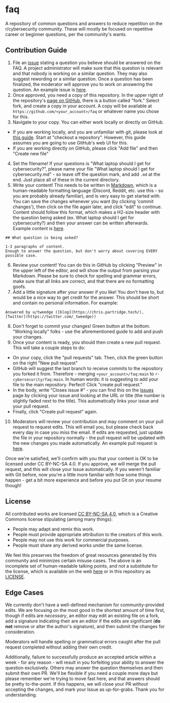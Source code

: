 # faq
A repository of common questions and answers to reduce repetition on the r/cybersecurity community. These will mostly be focused on repetitive career or beginner questions, per the community's wants.

## Contribution Guide

1. File an [issue](https://github.com/r-cybersecurity/faq/issues) stating a question you believe should be answered on the FAQ. A project administrator will make sure that this question is relevant and that nobody is working on a similar question. They may also suggest rewording or a similar question. Once a question has been finalized, the moderator will approve you to work on answering the question. An example issue is [here](https://github.com/r-cybersecurity/faq/issues/1).
2. Once approved, you need a copy of this repository. In the upper right of the repository's [page on GitHub](https://github.com/r-cybersecurity/faq), there is a button called "fork." Select fork, and create a copy in your account. A copy will be available at `https://github.com/<your_account>/faq` or whatever name you chose for this.
3. Navigate to your copy. You can either work locally or directly on GitHub.
  * If you are working locally, and you are unfamiliar with git, please look at [this guide](https://rogerdudler.github.io/git-guide/). Start at "checkout a repository". However, this guide assumes you are going to use GitHub's web UI for this.
  * If you are working directly on GitHub, please click "Add file" and then "Create new file"
4. Set the filename! If your questions is "What laptop should I get for cybersecurity?", please name your file "What laptop should I get for cybersecurity.md" - so leave off the question mark, and add `.md` at the end. Just place all of these in the current directory.
5. Write your content! This needs to be written in [Markdown](https://www.markdownguide.org/basic-syntax/), which is a human-readable formatting language (Discord, Reddit, etc. use this - so you are probably already familiar), and is very easy to get started with. You can save the changes whenever you want (by clicking 'commit changes'), then click on the file again later, and click "edit" to continue. Content should follow this format, which makes a H2-size header with the question being asked (ex. What laptop should I get for cybersecurity?) and then your answer can be written afterwards. Example content is [here](https://raw.githubusercontent.com/r-cybersecurity/faq/main/What%20laptop%20or%20desktop%20should%20I%20buy%20for%20cybersecurity.md).
```
## What question is being asked?

1-3 paragraphs of content.
Enough to answer the question, but don't worry about covering EVERY possible case.
```
6. Review your content! You can do this in GitHub by clicking "Preview" in the upper left of the editor, and will show the output from parsing your Markdown. Please be sure to check for spelling and grammar errors, make sure that all links are correct, and that there are no formatting goofs.
7. Add a little signature after your answer if you like! You don't have to, but would be a nice way to get credit for the answer. This should be short and contain no personal information. For example:
```
Answered by u/tweedge ([blog](https://chris.partridge.tech/), [Twitter](https://twitter.com/_tweedge))
```
8. Don't forget to commit your changes! Green button at the bottom. "Working locally" folks - use the aforementioned guide to add and push your changes.
9. Once your content is ready, you should then create a new pull request. This will take a couple steps to do:
  * On your copy, click the "pull requests" tab. Then, click the green button on the right "New pull request"
  * GitHub will suggest the last branch to receive commits to the repository you forked it from. Therefore - merging `<your_account>/faq:main` to `r-cybersecurity/faq:main`. In human words: it is suggesting to add your file to the main repository. Perfect! Click "create pull request."
  * In the body, write "Closes issue #<your issue number>" - you can find this on the [Issues](https://github.com/r-cybersecurity/faq/issues) page by clicking your issue and looking at the URL or title (the number is slightly faded next to the title). This automatically links your issue and your pull request.
  * Finally, click "Create pull request" again.
10. Moderators will review your contribution and may comment on your pull request to request edits. This will email you, but please check back every day in case you miss the email. If edits are requested, just update the file in your repository normally - the pull request will be updated with the new changes you made automatically. An example pull request is [here](https://github.com/r-cybersecurity/faq/pull/2).

Once we're satisfied, we'll confirm with you that your content is OK to be licensed under CC BY-NC-SA 4.0. If you approve, we will merge the pull request, and this will close your Issue automatically. If you weren't familiar with Git before, now you're a little more familiar with how some things happen - get a bit more experience and before you put Git on your resume though!

## License

All contributed works are licensed [CC BY-NC-SA 4.0](https://creativecommons.org/licenses/by-nc-sa/4.0/), which is a Creative Commons license stipulating (among many things):

* People may adapt and remix this work.
* People must provide appropriate attribution to the creators of this work.
* People may not use this work for commercial purposes.
* People must share any derived works under the same license.

We feel this preserves the freedom of great resources generated by this community and minimizes certain misuse cases. The above is an incomplete set of human-readable talking points, and not a substitute for the license, which is available on the web [here](https://creativecommons.org/licenses/by-nc-sa/4.0/legalcode) or in this repository as [LICENSE](https://github.com/r-cybersecurity/faq/blob/main/LICENSE).

## Edge Cases

We currently don't have a well-defined mechanism for community-provided edits. We are focusing on the most good in the shortest amount of time first, though if edits are *necessary*, an editor may edit an existing file on a fork, add a signature indicating their are an editor if the edits are significant (**do not** remove or alter the author's signature), and then submit the changes for consideration.

Moderators will handle spelling or grammatical errors caught after the pull request completed without adding their own credit.

Additionally, failure to successfully produce an accepted article within a week - for any reason - will result in you forfeiting your ability to answer the question exclusively. Others may answer the question themselves and then submit their own PR. We'll be flexible if you need a couple more days but please remember we're trying to move fast here, and that answers should be pretty to-the-point. If this happens, we will close your PR without accepting the changes, and mark your Issue as up-for-grabs. Thank you for understanding.
